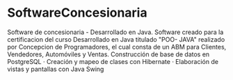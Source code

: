 # SoftwareConcesionaria
Software de concesionaria - Desarrollado en Java.
Software creado para la certificacion del curso Desarrollado en Java titulado "POO- JAVA" realizado por Concepcion de Programadores, el cual consta de un ABM
para Clientes, Vendedores, Automóviles y Ventas.
Construcción de base de datos en PostgreSQL
· Creación y mapeo de clases con Hibernate
· Elaboración de vistas y pantallas con Java Swing
